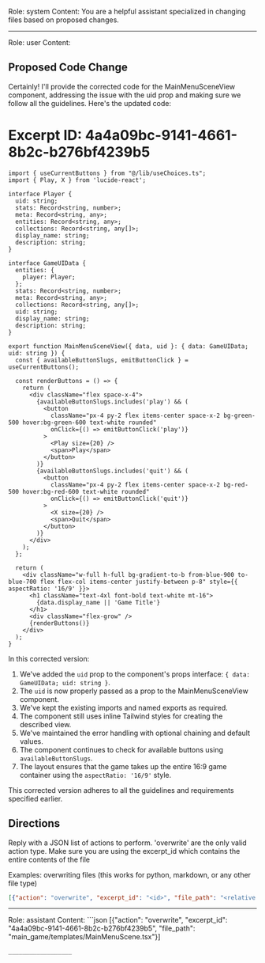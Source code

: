 Role: system
Content: You are a helpful assistant specialized in changing files based on proposed changes.
__________________
Role: user
Content: 
## Proposed Code Change
Certainly! I'll provide the corrected code for the MainMenuSceneView component, addressing the issue with the uid prop and making sure we follow all the guidelines. Here's the updated code:

# Excerpt ID: 4a4a09bc-9141-4661-8b2c-b276bf4239b5
```tsx main_game/templates/MainMenuScene.tsx
import { useCurrentButtons } from "@/lib/useChoices.ts";
import { Play, X } from 'lucide-react';

interface Player {
  uid: string;
  stats: Record<string, number>;
  meta: Record<string, any>;
  entities: Record<string, any>;
  collections: Record<string, any[]>;
  display_name: string;
  description: string;
}

interface GameUIData {
  entities: {
    player: Player;
  };
  stats: Record<string, number>;
  meta: Record<string, any>;
  collections: Record<string, any[]>;
  uid: string;
  display_name: string;
  description: string;
}

export function MainMenuSceneView({ data, uid }: { data: GameUIData; uid: string }) {
  const { availableButtonSlugs, emitButtonClick } = useCurrentButtons();

  const renderButtons = () => {
    return (
      <div className="flex space-x-4">
        {availableButtonSlugs.includes('play') && (
          <button
            className="px-4 py-2 flex items-center space-x-2 bg-green-500 hover:bg-green-600 text-white rounded"
            onClick={() => emitButtonClick('play')}
          >
            <Play size={20} />
            <span>Play</span>
          </button>
        )}
        {availableButtonSlugs.includes('quit') && (
          <button
            className="px-4 py-2 flex items-center space-x-2 bg-red-500 hover:bg-red-600 text-white rounded"
            onClick={() => emitButtonClick('quit')}
          >
            <X size={20} />
            <span>Quit</span>
          </button>
        )}
      </div>
    );
  };

  return (
    <div className="w-full h-full bg-gradient-to-b from-blue-900 to-blue-700 flex flex-col items-center justify-between p-8" style={{ aspectRatio: '16/9' }}>
      <h1 className="text-4xl font-bold text-white mt-16">
        {data.display_name || 'Game Title'}
      </h1>
      <div className="flex-grow" />
      {renderButtons()}
    </div>
  );
}
```

In this corrected version:

1. We've added the `uid` prop to the component's props interface: `{ data: GameUIData; uid: string }`.
2. The `uid` is now properly passed as a prop to the MainMenuSceneView component.
3. We've kept the existing imports and named exports as required.
4. The component still uses inline Tailwind styles for creating the described view.
5. We've maintained the error handling with optional chaining and default values.
6. The component continues to check for available buttons using `availableButtonSlugs`.
7. The layout ensures that the game takes up the entire 16:9 game container using the `aspectRatio: '16/9'` style.

This corrected version adheres to all the guidelines and requirements specified earlier.

## Directions
Reply with a JSON list of actions to perform. 'overwrite' are the only valid action type. 
Make sure you are using the excerpt_id which contains the entire contents of the file

Examples:
overwriting files (this works for python, markdown, or any other file type)
```json output_example1
[{"action": "overwrite", "excerpt_id": "<id>", "file_path": "<relative file path>"}]
```

__________________
Role: assistant
Content: ```json
[{"action": "overwrite", "excerpt_id": "4a4a09bc-9141-4661-8b2c-b276bf4239b5", "file_path": "main_game/templates/MainMenuScene.tsx"}]
```
__________________
